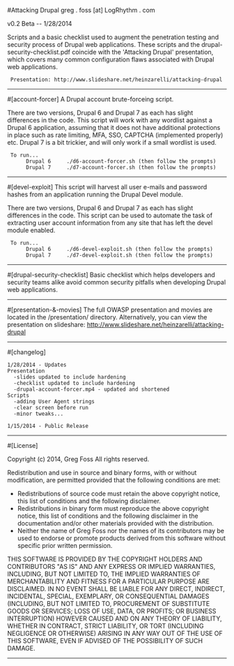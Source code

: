 #Attacking Drupal
greg . foss [at] LogRhythm . com

v0.2 Beta -- 1/28/2014

Scripts and a basic checklist used to augment the penetration testing and security process of Drupal web applications. These scripts and the drupal-security-checklist.pdf coincide with the 'Attacking Drupal' presentation, which covers many common configuration flaws associated with Drupal web applications.

     Presentation: http://www.slideshare.net/heinzarelli/attacking-drupal
     
--------------------------------------------------

#[account-forcer]
A Drupal account brute-forceing script.

There are two versions, Drupal 6 and Drupal 7 as each has slight differences in the code. This script will work with any wordlist against a Drupal 6 application, assuming that it does not have additional protections in place such as rate limiting, MFA, SSO, CAPTCHA (implemented properly) etc. Drupal 7 is a bit trickier, and will only work if a small wordlist is used.

     To run...
          Drupal 6     ./d6-account-forcer.sh (then follow the prompts)
          Drupal 7     ./d7-account-forcer.sh (then follow the prompts)
     
--------------------------------------------------

#[devel-exploit]
This script will harvest all user e-mails and password hashes from an application running the Drupal Devel module.

There are two versions, Drupal 6 and Drupal 7 as each has slight differences in the code. This script can be used to automate the task of extracting user account information from any site that has left the devel module enabled.

     To run...
          Drupal 6     ./d6-devel-exploit.sh (then follow the prompts)
          Drupal 7     ./d7-devel-exploit.sh (then follow the prompts)
     
--------------------------------------------------

#[drupal-security-checklist]
Basic checklist which helps developers and security teams alike avoid common security pitfalls when developing Drupal web applications.

--------------------------------------------------

#[presentation-&-movies]
The full OWASP presentation and movies are located in the /presentation/ directory.
Alternatively, you can view the presentation on slideshare:
  http://www.slideshare.net/heinzarelli/attacking-drupal

--------------------------------------------------

#[changelog]

	1/28/2014 - Updates
    Presentation
      -slides updated to include hardening
      -checklist updated to include hardening
      -drupal-account-forcer.mp4 - updated and shortened
    Scripts
      -adding User Agent strings
      -clear screen before run
      -minor tweaks...

  	1/15/2014 - Public Release

--------------------------------------------------

#[License]

Copyright (c) 2014, Greg Foss
All rights reserved.

Redistribution and use in source and binary forms, with or without
modification, are permitted provided that the following conditions are met:
* Redistributions of source code must retain the above copyright notice, this list of conditions and the following disclaimer.
* Redistributions in binary form must reproduce the above copyright notice, this list of conditions and the following disclaimer in the documentation and/or other materials provided with the distribution.
* Neither the name of Greg Foss nor the names of its contributors may be used to endorse or promote products derived from this software without specific prior written permission.

THIS SOFTWARE IS PROVIDED BY THE COPYRIGHT HOLDERS AND CONTRIBUTORS "AS IS" AND
ANY EXPRESS OR IMPLIED WARRANTIES, INCLUDING, BUT NOT LIMITED TO, THE IMPLIED
WARRANTIES OF MERCHANTABILITY AND FITNESS FOR A PARTICULAR PURPOSE ARE
DISCLAIMED. IN NO EVENT SHALL <COPYRIGHT HOLDER> BE LIABLE FOR ANY
DIRECT, INDIRECT, INCIDENTAL, SPECIAL, EXEMPLARY, OR CONSEQUENTIAL DAMAGES
(INCLUDING, BUT NOT LIMITED TO, PROCUREMENT OF SUBSTITUTE GOODS OR SERVICES;
LOSS OF USE, DATA, OR PROFITS; OR BUSINESS INTERRUPTION) HOWEVER CAUSED AND
ON ANY THEORY OF LIABILITY, WHETHER IN CONTRACT, STRICT LIABILITY, OR TORT
(INCLUDING NEGLIGENCE OR OTHERWISE) ARISING IN ANY WAY OUT OF THE USE OF THIS
SOFTWARE, EVEN IF ADVISED OF THE POSSIBILITY OF SUCH DAMAGE.

--------------------------------------------------